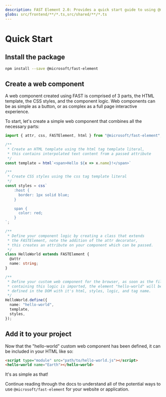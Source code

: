```yaml
---
description: FAST Element 2.0: Provides a quick start guide to using @microsoft/fast-element. It begins by showing how to install the package with npm and then creates a custom web component named <hello-world>, which combines an HTML template, CSS styles, and component logic. The example code demonstrates how to use the html tagged template literal for the component’s structure, the css tagged template literal for styling, and the FASTElement class for defining attributes and behavior. The guide concludes by explaining how to add the script to an HTML page and use the custom element in markup by referencing it with its defined tag name.
globs: src/frontend/**/*.ts,src/shared/**/*.ts
---
```

# Quick Start

## Install the package

```bash
npm install --save @microsoft/fast-element
```

## Create a web component

A web component created using FAST is comprised of 3 parts, the HTML template, the CSS styles, and the component logic. Web components can be as simple as a button, or as complex as a full page interactive experience.

To start, let's create a simple web component that combines all the necessary parts:
```typescript
import { attr, css, FASTElement, html } from "@microsoft/fast-element";

/**
 * Create an HTML template using the html tag template literal,
 * this contains interpolated text content from a passed attribute
 */
const template = html`<span>Hello ${x => x.name}!</span>`

/**
 * Create CSS styles using the css tag template literal
 */
const styles = css`
    :host {
      border: 1px solid blue;
    }

    span {
      color: red;
    }
`;

/**
 * Define your component logic by creating a class that extends
 * the FASTElement, note the addition of the attr decorator,
 * this creates an attribute on your component which can be passed.
 */
class HelloWorld extends FASTElement {
  @attr
  name: string;
}

/**
 * Define your custom web component for the browser, as soon as the file
 * containing this logic is imported, the element "hello-world" will be
 * defined in the DOM with it's html, styles, logic, and tag name.
 */
HelloWorld.define({
  name: "hello-world",
  template,
  styles,
});
```

## Add it to your project

Now that the "hello-world" custom web component has been defined, it can be included in your HTML like so:

```html
<script type="module" src="path/to/hello-world.js"></script>
<hello-world name="Earth"></hello-world>
```

It's as simple as that!

Continue reading through the docs to understand all of the potential ways to use `@microsoft/fast-element` for your website or application.